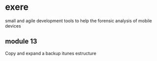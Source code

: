 # exere
small and agile development tools to help the forensic analysis of mobile devices

## module 13
Copy and expand a backup itunes estructure

